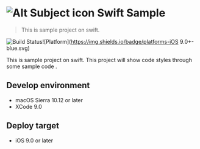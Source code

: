 # ![Alt Subject icon](https://github.com/ChrisMJSong/SwiftSample/blob/master/SwiftSample/Assets.xcassets/AppIcon.appiconset/Icon-40.png?raw=true) Swift Sample

> This is sample project on swift.

![Build Status](https://travis-ci.org/ChrisMJSong/SwiftSample.svg?branch=master)![Platform](https://img.shields.io/badge/platforms-iOS 9.0+-blue.svg)

This is sample project on swift. This project will show code styles through some sample code .

## Develop environment

* macOS Sierra 10.12 or later
* XCode 9.0

## Deploy target

* iOS 9.0 or later